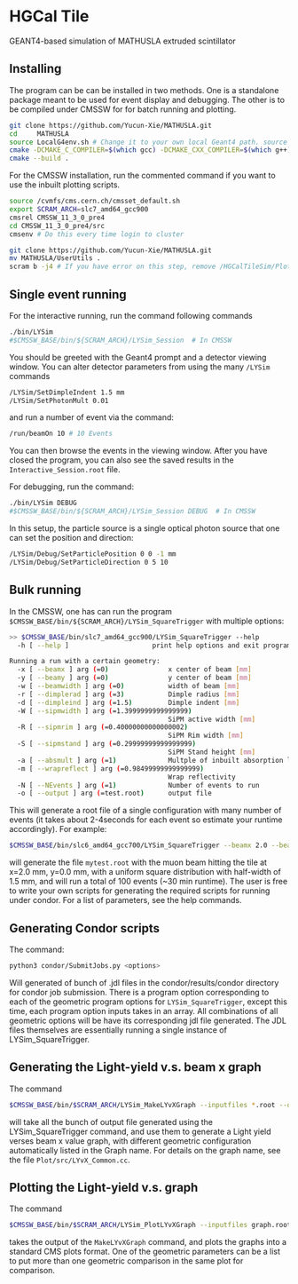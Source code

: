 # HGCal Tile

GEANT4-based simulation of MATHUSLA extruded scintillator 

## Installing

The program can be can be installed in two methods. One is a standalone package
meant to be used for event display and debugging. The other is to be compiled
under CMSSW for for batch running and plotting.


```bash
git clone https://github.com/Yucun-Xie/MATHUSLA.git
cd     MATHUSLA
source LocalG4env.sh # Change it to your own local Geant4 path. source ./g4env.sh # If you have CMSSW env
cmake -DCMAKE_C_COMPILER=$(which gcc) -DCMAKE_CXX_COMPILER=$(which g++) .
cmake --build .
```

For the CMSSW installation, run the commented command if you want to use the
inbuilt plotting scripts.

```bash
source /cvmfs/cms.cern.ch/cmsset_default.sh
export SCRAM_ARCH=slc7_amd64_gcc900
cmsrel CMSSW_11_3_0_pre4
cd CMSSW_11_3_0_pre4/src
cmsenv # Do this every time login to cluster

git clone https://github.com/Yucun-Xie/MATHUSLA.git
mv MATHUSLA/UserUtils .
scram b -j4 # If you have error on this step, remove /HGCalTileSim/Plot dirctory and try again.
```

## Single event running

For the interactive running, run the command following commands

```bash
./bin/LYSim
#$CMSSW_BASE/bin/${SCRAM_ARCH}/LYSim_Session  # In CMSSW
```

You should be greeted with the Geant4 prompt and a detector viewing window. You
can alter detector parameters from using the many `/LYSim` commands

```bash
/LYSim/SetDimpleIndent 1.5 mm
/LYSim/SetPhotonMult 0.01
```

and run a number of event via the command:

```bash
/run/beamOn 10 # 10 Events
```

You can then browse the events in the viewing window. After you have closed the
program, you can also see the saved results in the `Interactive_Session.root`
file.

For debugging, run the command:

```bash
./bin/LYSim DEBUG
#$CMSSW_BASE/bin/${SCRAM_ARCH}/LYSim_Session DEBUG  # In CMSSW
```

In this setup, the particle source is a single optical photon source that one can
set the position and direction:

```bash
/LYSim/Debug/SetParticlePosition 0 0 -1 mm
/LYSim/Debug/SetParticleDirection 0 5 10
```

## Bulk running

In the CMSSW, one has can run the program
`$CMSSW_BASE/bin/${SCRAM_ARCH}/LYSim_SquareTrigger` with multiple options:

```bash
>> $CMSSW_BASE/bin/slc7_amd64_gcc900/LYSim_SquareTrigger --help
  -h [ --help ]                     print help options and exit program

Running a run with a certain geometry:
  -x [ --beamx ] arg (=0)               x center of beam [mm]
  -y [ --beamy ] arg (=0)               y center of beam [mm]
  -w [ --beamwidth ] arg (=0)           width of beam [mm]
  -r [ --dimplerad ] arg (=3)           Dimple radius [mm]
  -d [ --dimpleind ] arg (=1.5)         Dimple indent [mm]
  -W [ --sipmwidth ] arg (=1.3999999999999999)
                                        SiPM active width [mm]
  -R [ --sipmrim ] arg (=0.40000000000000002)
                                        SiPM Rim width [mm]
  -S [ --sipmstand ] arg (=0.29999999999999999)
                                        SiPM Stand height [mm]
  -a [ --absmult ] arg (=1)             Multple of inbuilt absorption length
  -m [ --wrapreflect ] arg (=0.98499999999999999)
                                        Wrap reflectivity
  -N [ --NEvents ] arg (=1)             Number of events to run
  -o [ --output ] arg (=test.root)      output file
```

This will generate a root file of a single configuration with many number of
events (it takes about 2-4seconds for each event so estimate your runtime
accordingly). For example:

```bash
$CMSSW_BASE/bin/slc6_amd64_gcc700/LYSim_SquareTrigger --beamx 2.0 --beamwidth 1.5 --NEvents 1000 --output mytest.root
```

will generate the file `mytest.root` with the muon beam hitting the tile at
x=2.0 mm, y=0.0 mm, with a uniform square distribution with half-width of 1.5 mm,
and will run a total of 100 events (~30 min runtime). The user is free to write
your own scripts for generating the required scripts for running under condor.
For a list of parameters, see the help commands.

## Generating Condor scripts

The command:

```bash
python3 condor/SubmitJobs.py <options>
```

Will generated of bunch of .jdl files in the condor/results/condor directory for
condor job submission. There is a program option corresponding to each of the
geometric program options for `LYSim_SquareTrigger`, except this time, each
program option inputs takes in an array. All combinations of all geometric
options will be have its corresponding jdl file generated. The JDL files
themselves are essentially running a single instance of LYSim_SquareTrigger.

## Generating the Light-yield v.s. beam x graph

The command

```bash
$CMSSW_BASE/bin/$SCRAM_ARCH/LYSim_MakeLYvXGraph --inputfiles *.root --output graph.root
```

will take all the bunch of output file generated using the LYSim_SquareTrigger
command, and use them to generate a Light yield verses beam x value graph, with
different geometric configuration automatically listed in the Graph name. For
details on the graph name, see the file `Plot/src/LYvX_Common.cc`.

## Plotting the Light-yield v.s. graph

The command

```bash
$CMSSW_BASE/bin/$SCRAM_ARCH/LYSim_PlotLYvXGraph --inputfiles graph.root <geometric parameters>
```

takes the output of the `MakeLYvXGraph` command, and plots the graphs into a
standard CMS plots format. One of the geometric parameters can be a list to put
more than one geometric comparison in the same plot for comparison.
